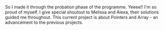 So I made it through the probation phase of the programme. Yeeee!! I'm so proud of myself. I give special shoutout to Melissa and Alexa, their solutions guided me throughout.
	This current project is about Pointers and Array - an advancement to the previous projects.
